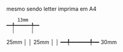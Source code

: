 mesmo sendo letter imprima em A4

        13mm
    ━━╇━━━━━━╇━━
      │      │
25mm  │      │ 25mm
      │      │
    ━━╇━━━━━━╇━━
        30mm